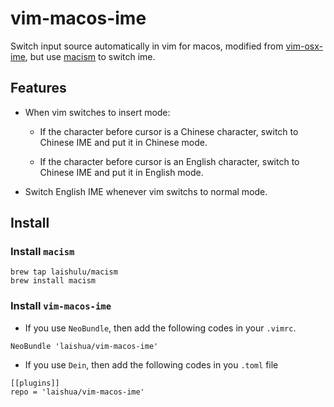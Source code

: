# vim-macos-ime
Switch input source automatically in vim for macos, modified from 
[vim-osx-ime](https://github.com/hongqn/vim-osx-ime), but use 
[macism](https://github.com/laishulu/macism/) to switch ime.

## Features
* When vim switches to insert mode:

  * If the character before cursor is a Chinese character, switch to Chinese
    IME and put it in Chinese mode.

  * If the character before cursor is an English character, switch to Chinese
    IME and put it in English mode.

* Switch English IME whenever vim switchs to normal mode.

## Install
### Install `macism`
```
brew tap laishulu/macism
brew install macism
```
### Install `vim-macos-ime`
- If you use `NeoBundle`, then add the following codes in your `.vimrc`.
```
NeoBundle 'laishua/vim-macos-ime'
```
- If you use `Dein`, then add the following codes in you `.toml` file
```
[[plugins]]
repo = 'laishua/vim-macos-ime'
```
